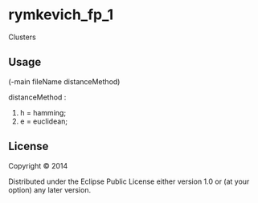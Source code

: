 # rymkevich_fp_1

Clusters

## Usage

(-main fileName distanceMethod)

distanceMethod :
1) h = hamming;
2) e = euclidean;

## License

Copyright © 2014

Distributed under the Eclipse Public License either version 1.0 or (at
your option) any later version.
